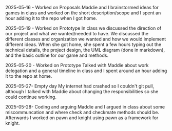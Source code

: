 2025-05-16 - Worked on Proposals
Maddie and I brainstormed ideas for games in class and worked on the short description/scope and I spent an hour adding it to the repo when I got home.

2025-05-19 - Worked on Prototype
In class we discussed the direction of our project and what we wanted/needed to have. We discussed the different classes and organization we wanted and how we would implement different ideas. When she got home, she spent a few hours typing out the technical details, the project design, the UML diagram (done in markdown), and the basic outline for our game and methods.

2025-05-20 - Worked on Prototype
Talked with Maddie about work delegation and a general timeline in class and I spent around an hour adding it to the repo at home.

2025-05-27- Empty day 
My internet had crashed so I couldn't git pull, although I talked with Maddie about changing the responsibilities so she could continue working.

2025-05-28- Coding and arguing 
Maddie and I argued in class about some miscommuncation and where check and checkmate methods should be. Afterwards I worked on pawn and knight using pawn as a framework for knight.
 
